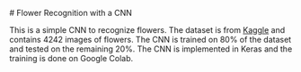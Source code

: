 # Flower Recognition with a CNN

This is a simple CNN to recognize flowers. The dataset is from [Kaggle](https://www.kaggle.com/alxmamaev/flowers-recognition) and contains 4242 images of flowers. The CNN is trained on 80% of the dataset and tested on the remaining 20%. The CNN is implemented in Keras and the training is done on Google Colab.
